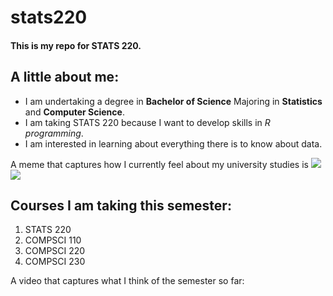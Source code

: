 # stats220

#### This is my repo for STATS 220. 

## A little about me:

- I am undertaking a degree in **Bachelor of Science** Majoring in **Statistics** and **Computer Science**.
- I am taking STATS 220 because I want to develop skills in *R programming*.
- I am interested in learning about everything there is to know about data.

A meme that captures how I currently feel about my university studies is ![](https://media.giphy.com/media/W4aKCI7mygvEQ/giphy.gif?cid=ecf05e47m49h9s2krmxlcn8v0fnljqxhnyyvexq1c1p6t9x3&ep=v1_gifs_search&rid=giphy.gif&ct=g)
![](https://tenor.com/bU7qe.gif)




## Courses I am taking this semester:

1. STATS 220
2.  COMPSCI 110
3.  COMPSCI 220
4.  COMPSCI 230

A video that captures what I think of the semester so far:
